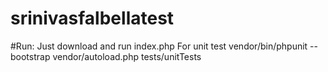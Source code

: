 # srinivasfalbellatest
#Run:
Just download and run index.php
For unit test
vendor/bin/phpunit --bootstrap vendor/autoload.php tests/unitTests
